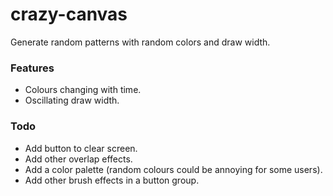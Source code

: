 # crazy-canvas

Generate random patterns with random colors and draw width.

### Features
* Colours changing with time.
* Oscillating draw width.

### Todo
* Add button to clear screen.
* Add other overlap effects.
* Add a color palette (random colours could be annoying for some users).
* Add other brush effects in a button group.
